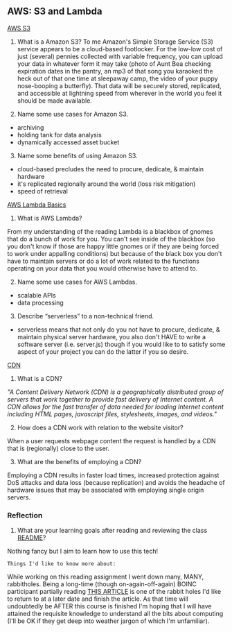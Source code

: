 ## AWS: S3 and Lambda

[AWS S3](https://aws.amazon.com/s3/)

1. What is a Amazon S3?
To me Amazon's Simple Storage Service (S3) service appears to be a cloud-based footlocker. For the low-low cost of just (several) pennies collected with variable frequency, you can upload your data in whatever form it may take (photo of Aunt Bea checking expiration dates in the pantry, an mp3 of that song you karaoked the heck out of that one time at sleepaway camp, the video of your puppy nose-booping a butterfly). That data will be securely stored, replicated, and accessible at lightning speed from wherever in the world you feel it should be made available.

2. Name some use cases for Amazon S3.
  * archiving
  * holding tank for data analysis
  * dynamically accessed asset bucket

3. Name some benefits of using Amazon S3.
  * cloud-based precludes the need to procure, dedicate, & maintain hardware
  * it's replicated regionally around the world (loss risk mitigation)
  * speed of retrieval

[AWS Lambda Basics](https://www.serverless.com/aws-lambda)

1. What is AWS Lambda?

From my understanding of the reading Lambda is a blackbox of gnomes that do a bunch of work for you. You can't see inside of the blackbox (so you don't know if those are happy little gnomes or if they are being forced to work under appalling conditions) but because of the black box you don't have to maintain servers or do a lot of work related to the functions operating on your data that you would otherwise have to attend to. 

2. Name some use cases for AWS Lambdas.
  * scalable APIs
  * data processing

3. Describe “serverless” to a non-technical friend.
  * serverless means that not only do you not have to procure, dedicate, & maintain physical server hardware, you also don't HAVE to write a software server (i.e. server.js) though if you would like to to satisfy some aspect of your project you can do the latter if you so desire.

[CDN](https://cyberhoot.com/cybrary/content-delivery-network-cdn/)

1. What is a CDN?

_"A Content Delivery Network (CDN) is a geographically distributed group of servers that work together to provide fast delivery of Internet content. A CDN allows for the fast transfer of data needed for loading Internet content including HTML pages, javascript files, stylesheets, images, and videos."_ 

2. How does a CDN work with relation to the website visitor?

When a user requests webpage content the request is handled by a CDN that is (regionally) close to the user.

3. What are the benefits of employing a CDN?

Employing a CDN results in faster load times, increased protection against DoS attacks and data loss (because replication) and avoids the headache of hardware issues that may be associated with employing single origin servers. 

### Reflection
1. What are your learning goals after reading and reviewing the class [README](https://codefellows.github.io/code-401-javascript-guide/curriculum/class-17/)?

Nothing fancy but I aim to learn how to use this tech!


`Things I'd like to know more about:`

While working on this reading assignment I went down many, MANY, rabbitholes. Being a long-time (though on-again-off-again) BOINC participant partially reading [THIS ARTICLE](https://gmd.copernicus.org/articles/10/811/2017/gmd-10-811-2017.pdf) is one of the rabbit holes I'd like to return to at a later date and finish the article. As that time will undoubtedly be AFTER this course is finished I'm hoping that I will have attained the requisite knowledge to understand all the bits about computing (I'll be OK if they get deep into weather jargon of which I'm unfamiliar).
